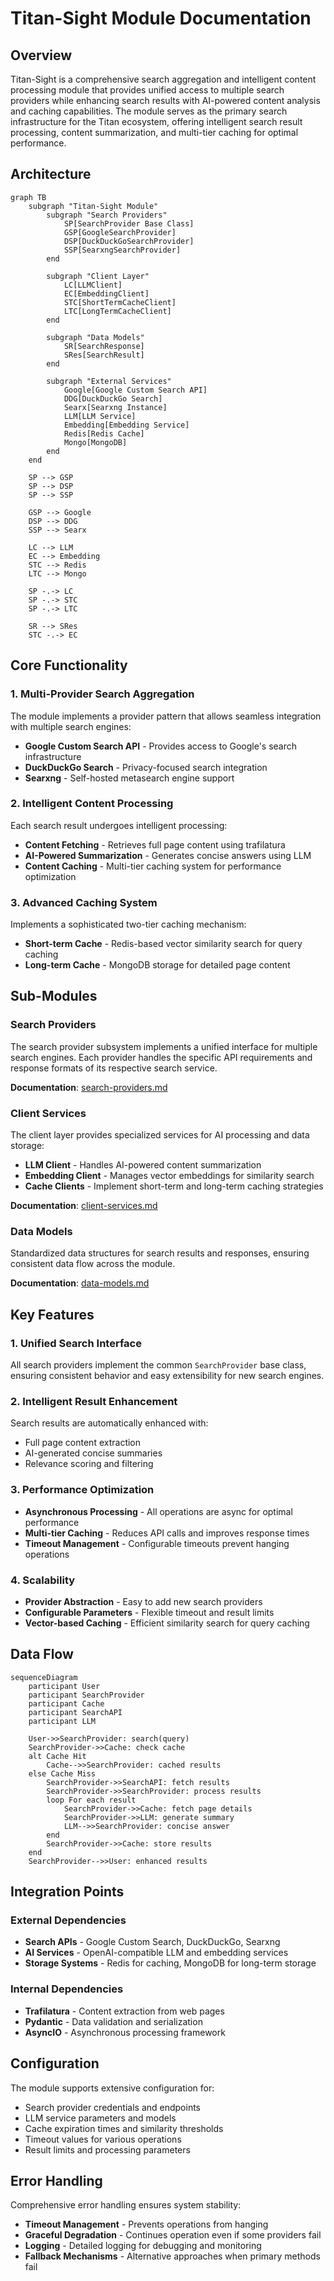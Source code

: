 # Titan-Sight Module Documentation

## Overview

Titan-Sight is a comprehensive search aggregation and intelligent content processing module that provides unified access to multiple search providers while enhancing search results with AI-powered content analysis and caching capabilities. The module serves as the primary search infrastructure for the Titan ecosystem, offering intelligent search result processing, content summarization, and multi-tier caching for optimal performance.

## Architecture

```mermaid
graph TB
    subgraph "Titan-Sight Module"
        subgraph "Search Providers"
            SP[SearchProvider Base Class]
            GSP[GoogleSearchProvider]
            DSP[DuckDuckGoSearchProvider]
            SSP[SearxngSearchProvider]
        end
        
        subgraph "Client Layer"
            LC[LLMClient]
            EC[EmbeddingClient]
            STC[ShortTermCacheClient]
            LTC[LongTermCacheClient]
        end
        
        subgraph "Data Models"
            SR[SearchResponse]
            SRes[SearchResult]
        end
        
        subgraph "External Services"
            Google[Google Custom Search API]
            DDG[DuckDuckGo Search]
            Searx[Searxng Instance]
            LLM[LLM Service]
            Embedding[Embedding Service]
            Redis[Redis Cache]
            Mongo[MongoDB]
        end
    end
    
    SP --> GSP
    SP --> DSP
    SP --> SSP
    
    GSP --> Google
    DSP --> DDG
    SSP --> Searx
    
    LC --> LLM
    EC --> Embedding
    STC --> Redis
    LTC --> Mongo
    
    SP -.-> LC
    SP -.-> STC
    SP -.-> LTC
    
    SR --> SRes
    STC -.-> EC
```

## Core Functionality

### 1. Multi-Provider Search Aggregation
The module implements a provider pattern that allows seamless integration with multiple search engines:
- **Google Custom Search API** - Provides access to Google's search infrastructure
- **DuckDuckGo Search** - Privacy-focused search integration
- **Searxng** - Self-hosted metasearch engine support

### 2. Intelligent Content Processing
Each search result undergoes intelligent processing:
- **Content Fetching** - Retrieves full page content using trafilatura
- **AI-Powered Summarization** - Generates concise answers using LLM
- **Content Caching** - Multi-tier caching system for performance optimization

### 3. Advanced Caching System
Implements a sophisticated two-tier caching mechanism:
- **Short-term Cache** - Redis-based vector similarity search for query caching
- **Long-term Cache** - MongoDB storage for detailed page content

## Sub-Modules

### Search Providers
The search provider subsystem implements a unified interface for multiple search engines. Each provider handles the specific API requirements and response formats of its respective search service.

**Documentation**: [search-providers.md](search-providers.md)

### Client Services
The client layer provides specialized services for AI processing and data storage:
- **LLM Client** - Handles AI-powered content summarization
- **Embedding Client** - Manages vector embeddings for similarity search
- **Cache Clients** - Implement short-term and long-term caching strategies

**Documentation**: [client-services.md](client-services.md)

### Data Models
Standardized data structures for search results and responses, ensuring consistent data flow across the module.

**Documentation**: [data-models.md](data-models.md)

## Key Features

### 1. Unified Search Interface
All search providers implement the common `SearchProvider` base class, ensuring consistent behavior and easy extensibility for new search engines.

### 2. Intelligent Result Enhancement
Search results are automatically enhanced with:
- Full page content extraction
- AI-generated concise summaries
- Relevance scoring and filtering

### 3. Performance Optimization
- **Asynchronous Processing** - All operations are async for optimal performance
- **Multi-tier Caching** - Reduces API calls and improves response times
- **Timeout Management** - Configurable timeouts prevent hanging operations

### 4. Scalability
- **Provider Abstraction** - Easy to add new search providers
- **Configurable Parameters** - Flexible timeout and result limits
- **Vector-based Caching** - Efficient similarity search for query caching

## Data Flow

```mermaid
sequenceDiagram
    participant User
    participant SearchProvider
    participant Cache
    participant SearchAPI
    participant LLM
    
    User->>SearchProvider: search(query)
    SearchProvider->>Cache: check cache
    alt Cache Hit
        Cache-->>SearchProvider: cached results
    else Cache Miss
        SearchProvider->>SearchAPI: fetch results
        SearchProvider->>SearchProvider: process results
        loop For each result
            SearchProvider->>Cache: fetch page details
            SearchProvider->>LLM: generate summary
            LLM-->>SearchProvider: concise answer
        end
        SearchProvider->>Cache: store results
    end
    SearchProvider-->>User: enhanced results
```

## Integration Points

### External Dependencies
- **Search APIs** - Google Custom Search, DuckDuckGo, Searxng
- **AI Services** - OpenAI-compatible LLM and embedding services
- **Storage Systems** - Redis for caching, MongoDB for long-term storage

### Internal Dependencies
- **Trafilatura** - Content extraction from web pages
- **Pydantic** - Data validation and serialization
- **AsyncIO** - Asynchronous processing framework

## Configuration

The module supports extensive configuration for:
- Search provider credentials and endpoints
- LLM service parameters and models
- Cache expiration times and similarity thresholds
- Timeout values for various operations
- Result limits and processing parameters

## Error Handling

Comprehensive error handling ensures system stability:
- **Timeout Management** - Prevents operations from hanging
- **Graceful Degradation** - Continues operation even if some providers fail
- **Logging** - Detailed logging for debugging and monitoring
- **Fallback Mechanisms** - Alternative approaches when primary methods fail